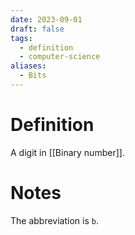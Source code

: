 ```yaml
---
date: 2023-09-01
draft: false
tags:
  - definition
  - computer-science
aliases:
  - Bits
---
```

# Definition

A digit in [[Binary number]].

# Notes

The abbreviation is `b`.
